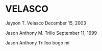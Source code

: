 # VELASCO

Jayson T. Velasco
December 15, 2003

Jason Anthony M. Trillo
September 11, 1999

Jason Anthony Trilloo
bogo mi

